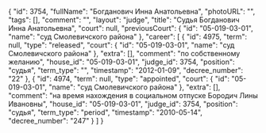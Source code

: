 {
    "id": 3754,
    "fullName": "Богданович Инна Анатольевна",
    "photoURL": "",
    "tags": [],
    "comment": "",
    "layout": "judge",
    "title": "Судья Богданович Инна Анатольевна",
    "court": null,
    "previousCourt": {
        "id": "05-019-03-01",
        "name": "суд Смолевичского района"
    },
    "career": [
        {
            "id": 4975,
            "term": null,
            "type": "released",
            "court": {
                "id": "05-019-03-01",
                "name": "суд Смолевичского района"
            },
            "extra": [],
            "comment": "по собственному желанию",
            "house_id": "05-019-03-01",
            "judge_id": 3754,
            "position": "судья",
            "term_type": "",
            "timestamp": "2012-01-09",
            "decree_number": "22"
        },
        {
            "id": 4974,
            "term": null,
            "type": "appointed",
            "court": {
                "id": "05-019-03-01",
                "name": "суд Смолевичского района"
            },
            "extra": [],
            "comment": "на время нахождения в социальном отпуске Бородич Лины Ивановны",
            "house_id": "05-019-03-01",
            "judge_id": 3754,
            "position": "судья",
            "term_type": "period",
            "timestamp": "2010-05-14",
            "decree_number": "247"
        }
    ]
}